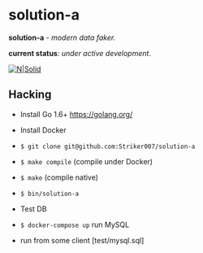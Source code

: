 # solution-a

**solution-a** - *modern data faker.*

**current status**: *under active development*.

[![N|Solid](http://ic.pics.livejournal.com/droids_life/68035718/427/427_600.jpg)](http://github.com/Striker007/solution-a)

## Hacking

* Install Go 1.6+ https://golang.org/
* Install Docker
* `$ git clone git@github.com:Striker007/solution-a`
* `$ make compile` (compile under Docker)
* `$ make` (compile native)
* `$ bin/solution-a`

* Test DB
* `$ docker-compose up` run MySQL
* run from some client [test/mysql.sql]
